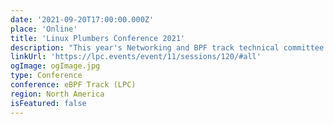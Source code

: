 ```yaml
---
date: '2021-09-20T17:00:00.000Z'
place: 'Online'
title: 'Linux Plumbers Conference 2021'
description: "This year's Networking and BPF track technical committee is comprised of: David S. Miller, Jakub Kicinski, Eric Dumazet, Alexei Starovoitov, Daniel Borkmann, and Andrii Nakryiko."
linkUrl: 'https://lpc.events/event/11/sessions/120/#all'
ogImage: ogImage.jpg
type: Conference
conference: eBPF Track (LPC)
region: North America
isFeatured: false
---
```


